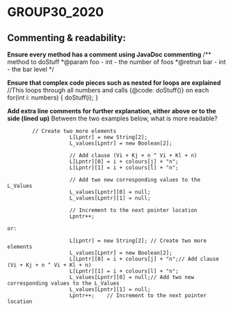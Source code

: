 # GROUP30_2020

## Commenting & readability:

  **Ensure every method has a comment using JavaDoc commenting** 
    /** method to doStuff
     *@param foo - int - the number of foos
     *@retrun bar - int - the bar level
     */
     
  **Ensure that complex code pieces such as nested for loops are explained**
  //This loops through all numbers and calls {@code: doStuff()} on each
  for(int i: numbers)
  {
    doStuff(i);
  }
  
  **Add extra line comments for further explanation, either above or to the side (lined up)**
    Between the two examples below, what is more readable?        
            
            // Create two more elements
						L[Lpntr] = new String[2];
						L_values[Lpntr] = new Boolean[2];
            
						// Add clause (Vi + Kj + n ^ Vi + Kl + n) 
						L[Lpntr][0] = i + colours[j] + "n";
						L[Lpntr][1] = i + colours[l] + "n";
            
						// Add two new corresponding values to the L_Values 
						L_values[Lpntr][0] = null;
						L_values[Lpntr][1] = null;
            
						// Increment to the next pointer location
						Lpntr++;
  
    or:
              
						L[Lpntr] = new String[2]; // Create two more elements
						L_values[Lpntr] = new Boolean[2];
						L[Lpntr][0] = i + colours[j] + "n";// Add clause (Vi + Kj + n ^ Vi + Kl + n) 
						L[Lpntr][1] = i + colours[l] + "n";
						L_values[Lpntr][0] = null;// Add two new corresponding values to the L_Values 
						L_values[Lpntr][1] = null;
						Lpntr++;	// Increment to the next pointer location
  
  
  
